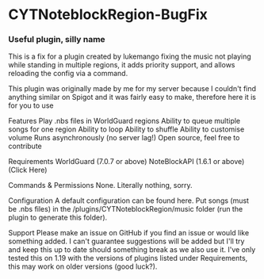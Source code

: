 # CYTNoteblockRegion-BugFix
### Useful plugin, silly name

This is a fix for a plugin created by lukemango fixing the music not playing while standing in multiple regions, it adds priority support, and allows reloading the config via a command.

This plugin was originally made by me for my server because I couldn't find anything similar on Spigot and it was fairly easy to make, therefore here it is for you to use



Features
Play .nbs files in WorldGuard regions
Ability to queue multiple songs for one region
Ability to loop
Ability to shuffle
Ability to customise volume
Runs asynchronously (no server lag!)
Open source, feel free to contribute​

Requirements
WorldGuard (7.0.7 or above)
NoteBlockAPI (1.6.1 or above) (Click Here)​

Commands & Permissions
None. Literally nothing, sorry.​

Configuration
A default configuration can be found here.
Put songs (must be .nbs files) in the /plugins/CYTNoteblockRegion/music folder (run the plugin to generate this folder).​

Support
Please make an issue on GitHub if you find an issue or would like something added.
I can't guarantee suggestions will be added but I'll try and keep this up to date should something break as we also use it.
I've only tested this on 1.19 with the versions of plugins listed under Requirements, this may work on older versions (good luck?).​
